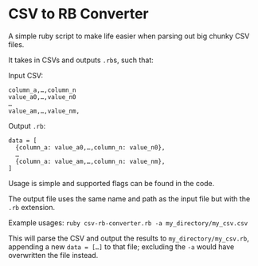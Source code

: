 # CSV to RB Converter
A simple ruby script to make life easier when parsing out big chunky CSV files.

It takes in CSVs and outputs `.rb`s, such that:

Input CSV:
```
column_a,…,column_n
value_a0,…,value_n0
…
value_am,…,value_nm,
```

Output `.rb`:
```
data = [
  {column_a: value_a0,…,column_n: value_n0},
  …
  {column_a: value_am,…,column_n: value_nm},
]
```

Usage is simple and supported flags can be found in the code.

The output file uses the same name and path as the input file but with the `.rb` extension.

Example usages:
`ruby csv-rb-converter.rb -a my_directory/my_csv.csv`

This will parse the CSV and output the results to `my_directory/my_csv.rb`, appending a new `data = […]` to that file; excluding the `-a` would have overwritten the file instead.


